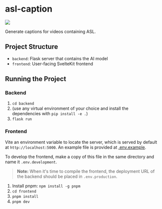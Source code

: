 # asl-caption

<a href="https://universe.roboflow.com/meredith-lo-pmqx7/asl-project">
    <img src="https://app.roboflow.com/images/download-dataset-badge.svg"></img>
</a>

Generate captions for videos containing ASL.

## Project Structure

- `backend`: Flask server that contains the AI model
- `frontend`: User-facing SvelteKit frontend

## Running the Project

### Backend

1. `cd backend`
2. (use any virtual environment of your choice and install the dependencies with `pip install -e .`)
3. `flask run`

### Frontend

Vite an environment variable to locate the server, which is served by default at `http://localhost:5000`.
An example file is provided at [.env.example](frontend/.env.example).

To develop the frontend, make a copy of this file in the same directory and name it `.env.development`.

> **Note:** When it's time to compile the frontend, the deployment URL of the backend should be placed in
> `.env.production`.

1. Install pnpm: `npm install -g pnpm`
2. `cd frontend`
3. `pnpm install`
4. `pnpm dev`
